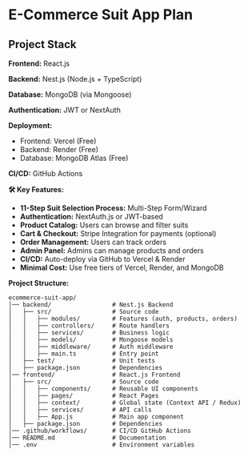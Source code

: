 # E-Commerce Suit App Plan

## Project Stack

**Frontend:** React.js

**Backend:** Nest.js (Node.js + TypeScript)

**Database:** MongoDB (via Mongoose)

**Authentication:** JWT or NextAuth

**Deployment:**

* Frontend: Vercel (Free)
* Backend: Render (Free)
* Database: MongoDB Atlas (Free)

**CI/CD:** GitHub Actions

**🛠 Key Features:**

* **11-Step Suit Selection Process:** Multi-Step Form/Wizard
* **Authentication:** NextAuth.js or JWT-based
* **Product Catalog:** Users can browse and filter suits
* **Cart & Checkout:** Stripe Integration for payments (optional)
* **Order Management:** Users can track orders
* **Admin Panel:** Admins can manage products and orders
* **CI/CD:** Auto-deploy via GitHub to Vercel & Render
* **Minimal Cost:** Use free tiers of Vercel, Render, and MongoDB

**Project Structure:**

```
ecommerce-suit-app/
│── backend/                 # Nest.js Backend  
│   ├── src/                 # Source code  
│   │   ├── modules/         # Features (auth, products, orders)  
│   │   ├── controllers/     # Route handlers  
│   │   ├── services/        # Business logic  
│   │   ├── models/          # Mongoose models  
│   │   ├── middleware/      # Auth middleware  
│   │   ├── main.ts          # Entry point  
│   ├── test/                # Unit tests  
│   ├── package.json         # Dependencies  
│── frontend/                # React.js Frontend  
│   ├── src/                 # Source code  
│   │   ├── components/      # Reusable UI components  
│   │   ├── pages/           # React Pages  
│   │   ├── context/         # Global state (Context API / Redux)  
│   │   ├── services/        # API calls  
│   │   ├── App.js           # Main app component  
│   ├── package.json         # Dependencies  
│── .github/workflows/       # CI/CD GitHub Actions  
│── README.md                # Documentation  
│── .env                     # Environment variables  
```

